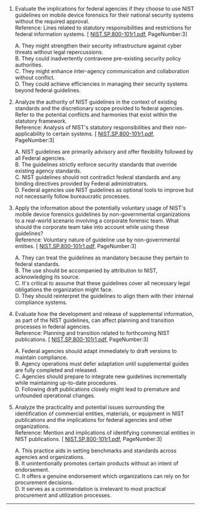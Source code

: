 1. Evaluate the implications for federal agencies if they choose to use NIST guidelines on mobile device forensics for their national security systems without the required approval.  
   Reference: Lines related to statutory responsibilities and restrictions for federal information systems. [ [NIST.SP.800-101r1.pdf](./full_pdf_dataset/NIST.SP.800-101r1.pdf), PageNumber:3]  

   A. They might strengthen their security infrastructure against cyber threats without legal repercussions.  
   B. They could inadvertently contravene pre-existing security policy authorities.  
   C. They might enhance inter-agency communication and collaboration without conflict.  
   D. They could achieve efficiencies in managing their security systems beyond federal guidelines.  

2. Analyze the authority of NIST guidelines in the context of existing standards and the discretionary scope provided to federal agencies. Refer to the potential conflicts and harmonies that exist within the statutory framework.  
   Reference: Analysis of NIST's statutory responsibilities and their non-applicability to certain systems. [ [NIST.SP.800-101r1.pdf](./full_pdf_dataset/NIST.SP.800-101r1.pdf), PageNumber:3]  

   A. NIST guidelines are primarily advisory and offer flexibility followed by all Federal agencies.  
   B. The guidelines strictly enforce security standards that override existing agency standards.  
   C. NIST guidelines should not contradict federal standards and any binding directives provided by Federal administrators.  
   D. Federal agencies use NIST guidelines as optional tools to improve but not necessarily follow bureaucratic processes.  

3. Apply the information about the potentially voluntary usage of NIST's mobile device forensics guidelines by non-governmental organizations to a real-world scenario involving a corporate forensic team. What should the corporate team take into account while using these guidelines?  
   Reference: Voluntary nature of guideline use by non-governmental entities. [ [NIST.SP.800-101r1.pdf](./full_pdf_dataset/NIST.SP.800-101r1.pdf), PageNumber:3]  

   A. They can treat the guidelines as mandatory because they pertain to federal standards.  
   B. The use should be accompanied by attribution to NIST, acknowledging its source.  
   C. It's critical to assume that these guidelines cover all necessary legal obligations the organization might face.  
   D. They should reinterpret the guidelines to align them with their internal compliance systems.  

4. Evaluate how the development and release of supplemental information, as part of the NIST guidelines, can affect planning and transition processes in federal agencies.  
   Reference: Planning and transition related to forthcoming NIST publications. [ [NIST.SP.800-101r1.pdf](./full_pdf_dataset/NIST.SP.800-101r1.pdf), PageNumber:3]  

   A. Federal agencies should adapt immediately to draft versions to maintain compliance.  
   B. Agency operations must defer adaptation until supplemental guides are fully completed and released.  
   C. Agencies should prepare to integrate new guidelines incrementally while maintaining up-to-date procedures.  
   D. Following draft publications closely might lead to premature and unfounded operational changes.  

5. Analyze the practicality and potential issues surrounding the identification of commercial entities, materials, or equipment in NIST publications and the implications for federal agencies and other organizations.  
   Reference: Mention and implications of identifying commercial entities in NIST publications. [ [NIST.SP.800-101r1.pdf](./full_pdf_dataset/NIST.SP.800-101r1.pdf), PageNumber:3]  

   A. This practice aids in setting benchmarks and standards across agencies and organizations.  
   B. It unintentionally promotes certain products without an intent of endorsement.  
   C. It offers a genuine endorsement which organizations can rely on for procurement decisions.  
   D. It serves as a commendation is irrelevant to most practical procurement and utilization processes.
---
